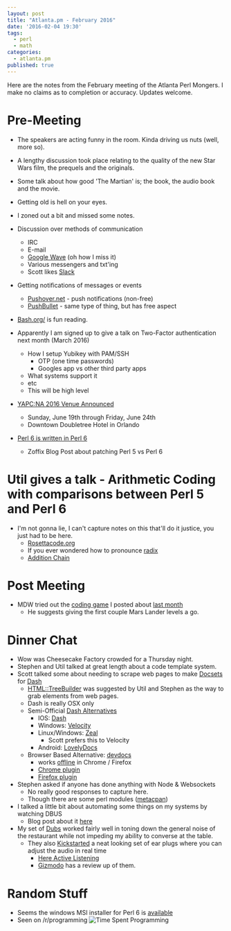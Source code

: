 ```yaml
---
layout: post
title: "Atlanta.pm - February 2016"
date: '2016-02-04 19:30'
tags:
  - perl
  - math
categories:
  - atlanta.pm
published: true
---
```


Here are the notes from the February meeting of the Atlanta Perl Mongers. I make no claims as to completion or accuracy. Updates welcome.

# Pre-Meeting
- The speakers are acting funny in the room. Kinda driving us nuts (well, more so).
- A lengthy discussion took place relating to the quality of the new Star Wars film, the prequels and the originals.
- Some talk about how good 'The Martian' is; the book, the audio book and the movie.
- Getting old is hell on your eyes.
- I zoned out a bit and missed some notes.
- Discussion over methods of communication
  - IRC
  - E-mail
  - [Google Wave](http://incubator.apache.org/wave/) (oh how I miss it)
  - Various messengers and txt'ing
  - Scott likes [Slack](https://slack.com/)

- Getting notifications of messages or events
  - [Pushover.net](https://pushover.net) - push notifications (non-free)
  - [PushBullet](https://www.pushbullet.com/) - same type of thing, but has free aspect

- [Bash.org/](http://bash.org/) is fun reading.

- Apparently I am signed up to give a talk on Two-Factor authentication next month (March 2016)
  - How I setup Yubikey with PAM/SSH
    - OTP (one time passwords)
    - Googles app vs other third party apps
  - What systems support it
  - etc
  - This will be high level

- [YAPC:NA 2016 Venue Announced](www.yapcna.org/yn2015/news/1388)
  - Sunday, June 19th through Friday, June 24th
  - Downtown Doubletree Hotel in Orlando

- [Perl 6 is written in Perl 6](http://blogs.perl.org/users/zoffix_znet/2016/01/perl-6-is-written-in-perl-6.html)
  - Zoffix Blog Post about patching Perl 5 vs Perl 6

# Util gives a talk - Arithmetic Coding with comparisons between Perl 5 and Perl 6
- I'm not gonna lie, I can't capture notes on this that'll do it justice, you just had to be here.
  - [Rosettacode.org](https://rosettacode.org/wiki/Arithmetic_coding/As_a_generalized_change_of_radix#Perl_6)
  - If you ever wondered how to pronounce [radix](http://dictionary.cambridge.org/us/pronunciation/english/radix)
  - [Addition Chain](https://en.wikipedia.org/wiki/Addition_chain)

# Post Meeting
- MDW tried out the [coding game](https://www.codingame.com/start) I posted about [last month]({{site.baseurl}}/atlanta.pm/2016/01/07/atlantapm.html)
  - He suggests giving the first couple Mars Lander levels a go.

# Dinner Chat
- Wow was Cheesecake Factory crowded for a Thursday night.
- Stephen and Util talked at great length about a code template system.
- Scott talked some about needing to scrape web pages to make [Docsets](https://kapeli.com/docsets) for [Dash](https://kapeli.com/dash)
  - [HTML::TreeBuilder](https://metacpan.org/pod/HTML::TreeBuilder) was suggested by Util and Stephen as the way to grab elements from web pages.
  - Dash is really OSX only
  - Semi-Official [Dash Alternatives](https://blog.kapeli.com/dash-for-ios-android-windows-or-linux)
    - IOS: [Dash](https://kapeli.com/dash_ios)
    - Windows: [Velocity](http://velocity.silverlakesoftware.com/)
    - Linux/Windows: [Zeal](http://zealdocs.org/)
      - Scott prefers this to Velocity
    - Android: [LovelyDocs](http://lovelydocs.io/)
  - Browser Based Alternative: [devdocs](http://devdocs.io/)
    - works [offline](http://devdocs.io/offline) in Chrome / Firefox
    - [Chrome plugin](https://chrome.google.com/webstore/detail/devdocs/mnfehgbmkapmjnhcnbodoamcioleeooe)
    - [Firefox plugin](https://marketplace.firefox.com/app/devdocs/)
- Stephen asked if anyone has done anything with Node & Websockets
  - No really good responses to capture here.
  - Though there are some perl modules ([metacpan](https://metacpan.org/search?q=websockets&search_type=modules))
- I talked a little bit about automating some things on my systems by watching DBUS
  - Blog post about it [here]({{site.baseurl}}/desktop/2016/01/19/running-scripts-on-screen-lockunlock.html)
- My set of [Dubs](http://www.getdubs.com/) worked fairly well in toning down the general noise of the restaurant while not impeding my ability to converse at the table.
  - They also [Kickstarted](https://www.kickstarter.com/projects/dopplerlabs/here-active-listening-change-the-way-you-hear-the) a neat looking set of ear plugs where you can adjust the audio in real time
    - [Here Active Listening](https://www.hereplus.me/)
    - [Gizmodo](http://gizmodo.com/what-its-like-to-wear-bionic-earbuds-1756802862) has a review up of them.


# Random Stuff
- Seems the windows MSI installer for Perl 6 is [available](http://rakudo.org/downloads/star/)
- Seen on /r/programming
![Time Spent Programming]({{site.baseurl}}/assets/TimeSpentProgrammingPieChart.jpg)
